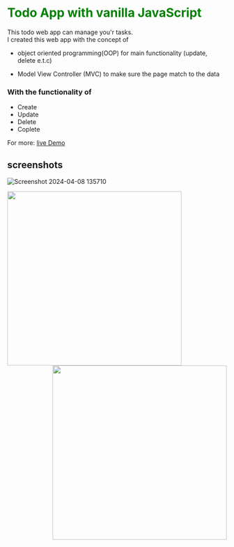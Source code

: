 <h1 style="color: green;"> Todo App with vanilla JavaScript</h1>
This todo web app can manage you'r tasks.<br>
I created this web app with the concept of

- object oriented programming(OOP) for main functionality (update, delete e.t.c)

- Model View Controller (MVC) to make sure the page match to the data

### With the functionality of

- Create
- Update
- Delete
- Coplete

For more:
<a href="https://3task.netlify.app/" target="_blank">live Demo<a>

## screenshots
![Screenshot 2024-04-08 135710](https://github.com/ubeyidah/task-manager/assets/159727076/7487edb8-8b3e-490a-9439-27c2fbe8e647)

<img src="https://github.com/ubeyidah/task-manager/assets/159727076/7b658bb2-f3b4-4843-9412-a1a1df5d8dba"  width="400">
<img src="https://github.com/ubeyidah/task-manager/assets/159727076/4c96580e-f1f2-493a-8b92-bcd07d2ec336" align="right" width="400">

